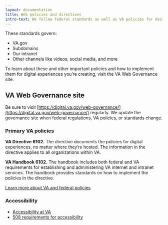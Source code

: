 ```yaml
---
layout: documentation
title: Web policies and directives
intro-text: We follow federal standards as well as VA policies for designing, maintaining, and supporting digital services.
---
```


These standards govern:

- VA.gov  
- Subdomains
- Our intranet
- Other channels like videos, social media, and more

To learn about these and other important policies and how to implement them for digital experiences you’re creating, visit the VA Web Governance site.

## VA Web Governance site

Be sure to visit [https://digital.va.gov/web-governance/](https://digital.va.gov/web-governance/) regularly. We update the governance site when federal regulations, VA policies, or standards change.

### Primary VA policies

__VA Directive 6102.__ The directive documents the policies for digital experiences, no matter where they’re hosted. The information in the directive applies to all organizations within VA.

__VA Handbook 6102.__ The handbook includes both federal and VA requirements for establishing and administering VA internet and intranet services. The handbook provides standards on how to implement the policies in the directive.

[Learn more about VA and federal policies](https://digital.va.gov/web-governance/standards-and-policies/governing-va-and-federal-policies/)

### Accessibility

- [Accessibility at VA](https://www.va.gov/accessibility-at-va/)
- [508 requirements for accessibility](https://digital.va.gov/web-governance/standards-and-policies/accessibility/)